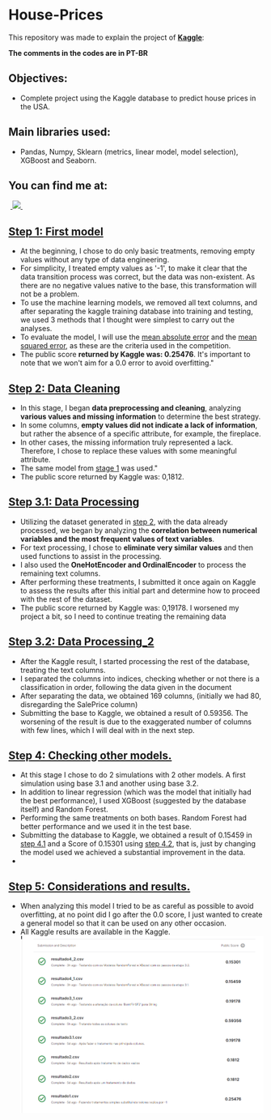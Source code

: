 # House-Prices
This repository was made to explain the project of **[Kaggle](https://www.kaggle.com/competitions/house-prices-advanced-regression-techniques/overview/tutorials)**:

**The comments in the codes are in PT-BR**
## Objectives:
- Complete project using the Kaggle database to predict house prices in the USA.
## Main libraries used:
- Pandas, Numpy, Sklearn (metrics, linear model, model selection), XGBoost and Seaborn.
## You can find me at:
&nbsp;<a href="https://www.linkedin.com/in/brunofcb/">
  <img src="https://img.shields.io/badge/linkedin-%230077B5.svg?style=for-the-badge&logo=linkedin&logoColor=white">
</a>&nbsp;
## [Step 1: First model](https://github.com/BrunoFelipeCB/House-Prices/blob/main/Primeira%20parte.ipynb)
- At the beginning, I chose to do only basic treatments, removing empty values ​​without any type of data engineering.
- For simplicity, I treated empty values ​​as '-1', to make it clear that the data transition process was correct, but the data was non-existent. As there are no negative values ​​native to the base, this transformation will not be a problem.
- To use the machine learning models, we removed all text columns, and after separating the kaggle training database into training and testing, we used 3 methods that I thought were simplest to carry out the analyses.
- To evaluate the model, I will use the [mean absolute error](https://scikit-learn.org/stable/modules/generated/sklearn.metrics.mean_absolute_error.html) and the [mean squared error](https://scikit-learn.org/stable/modules/generated/sklearn.metrics.mean_squared_error.html), as these are the criteria used in the competition.
- The public score **returned by Kaggle was: 0.25476**. It's important to note that we won't aim for a 0.0 error to avoid overfitting."
## [Step 2: Data Cleaning](https://github.com/BrunoFelipeCB/House-Prices/blob/main/Segunda%20Parte.ipynb)
- In this stage, I began **data preprocessing and cleaning**, analyzing **various values and missing information** to determine the best strategy.
- In some columns, **empty values did not indicate a lack of information**, but rather the absence of a specific attribute, for example, the fireplace.
- In other cases, the missing information truly represented a lack. Therefore, I chose to replace these values with some meaningful attribute.
- The same model from [stage 1](https://github.com/BrunoFelipeCB/House-Prices/blob/main/Primeira%20parte.ipynb) was used."
- The public score returned by Kaggle was: 0,1812.
## [Step 3.1: Data Processing](https://github.com/BrunoFelipeCB/House-Prices/blob/main/Terceira%20parte.ipynb)
- Utilizing the dataset generated in [step 2](https://github.com/BrunoFelipeCB/House-Prices/blob/main/Segunda%20Parte.ipynb), with the data already processed, we began by analyzing the **correlation between numerical variables and the most frequent values of text variables**.
- For text processing, I chose to **eliminate very similar values** and then used functions to assist in the processing. 
- I also used the **OneHotEncoder and OrdinalEncoder** to process the remaining text columns.
- After performing these treatments, I submitted it once again on Kaggle to assess the results after this initial part and determine how to proceed with the rest of the dataset.
- The public score returned by Kaggle was: 0,19178. I worsened my project a bit, so I need to continue treating the remaining data
## [Step 3.2: Data Processing_2](https://github.com/BrunoFelipeCB/House-Prices/blob/main/Terceira%20Parte_2.ipynb)
- After the Kaggle result, I started processing the rest of the database, treating the text columns.
- I separated the columns into indices, checking whether or not there is a classification in order, following the data given in the document
- After separating the data, we obtained 169 columns, (initially we had 80, disregarding the SalePrice column)
- Submitting the base to Kaggle, we obtained a result of 0.59356. The worsening of the result is due to the exaggerated number of columns with few lines, which I will deal with in the next step.
## [Step 4: Checking other models.](https://github.com/BrunoFelipeCB/House-Prices/blob/main/Quarta%20Parte_1.ipynb)
- At this stage I chose to do 2 simulations with 2 other models. A first simulation using base 3.1 and another using base 3.2.
- In addition to linear regression (which was the model that initially had the best performance), I used XGBoost (suggested by the database itself) and Random Forest.
- Performing the same treatments on both bases. Random Forest had better performance and we used it in the test base.
- Submitting the database to Kaggle, we obtained a result of 0.15459 in [step 4.1](https://github.com/BrunoFelipeCB/House-Prices/blob/main/Quarta%20Parte_1.ipynb) and a Score of 0.15301 using [step 4.2](https://github.com/BrunoFelipeCB/House-Prices/blob/main/Quarta%20Parte_2.ipynb), that is, just by changing the model used we achieved a substantial improvement in the data.
- 
## [Step 5: Considerations and results.](https://github.com/BrunoFelipeCB/House-Prices/blob/main/Kaggle.png)
- When analyzing this model I tried to be as careful as possible to avoid overfitting, at no point did I go after the 0.0 score, I just wanted to create a general model so that it can be used on any other occasion.
- All Kaggle results are available in the Kaggle.
   ![Kaggle](https://github.com/BrunoFelipeCB/House-Prices/blob/main/Kaggle.png)

